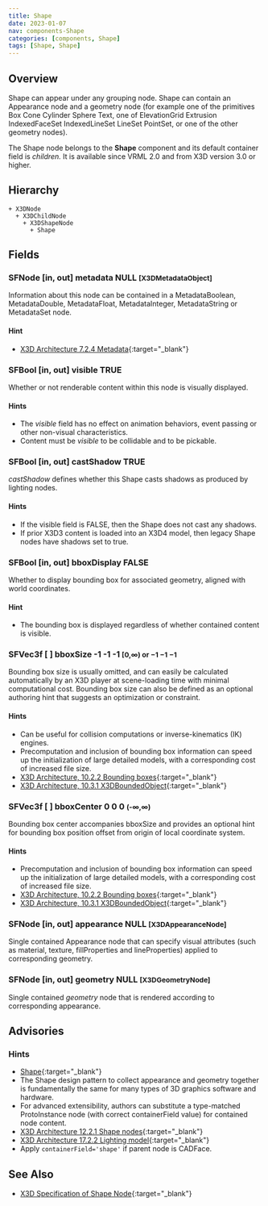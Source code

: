 ```yaml
---
title: Shape
date: 2023-01-07
nav: components-Shape
categories: [components, Shape]
tags: [Shape, Shape]
---
```

<style>
.post h3 {
  word-spacing: 0.2em;
}
</style>

## Overview

Shape can appear under any grouping node. Shape can contain an Appearance node and a geometry node (for example one of the primitives Box Cone Cylinder Sphere Text, one of ElevationGrid Extrusion IndexedFaceSet IndexedLineSet LineSet PointSet, or one of the other geometry nodes).

The Shape node belongs to the **Shape** component and its default container field is *children.* It is available since VRML 2.0 and from X3D version 3.0 or higher.

## Hierarchy

```
+ X3DNode
  + X3DChildNode
    + X3DShapeNode
      + Shape
```

## Fields

### SFNode [in, out] **metadata** NULL <small>[X3DMetadataObject]</small>

Information about this node can be contained in a MetadataBoolean, MetadataDouble, MetadataFloat, MetadataInteger, MetadataString or MetadataSet node.

#### Hint

- [X3D Architecture 7.2.4 Metadata](https://www.web3d.org/specifications/X3Dv4Draft/ISO-IEC19775-1v4-IS.proof//Part01/components/core.html#Metadata){:target="_blank"}

### SFBool [in, out] **visible** TRUE

Whether or not renderable content within this node is visually displayed.

#### Hints

- The *visible* field has no effect on animation behaviors, event passing or other non-visual characteristics.
- Content must be *visible* to be collidable and to be pickable.

### SFBool [in, out] **castShadow** TRUE

*castShadow* defines whether this Shape casts shadows as produced by lighting nodes.

#### Hints

- If the visible field is FALSE, then the Shape does not cast any shadows.
- If prior X3D3 content is loaded into an X3D4 model, then legacy Shape nodes have shadows set to true.

### SFBool [in, out] **bboxDisplay** FALSE

Whether to display bounding box for associated geometry, aligned with world coordinates.

#### Hint

- The bounding box is displayed regardless of whether contained content is visible.

### SFVec3f [ ] **bboxSize** -1 -1 -1 <small>[0,∞) or −1 −1 −1</small>

Bounding box size is usually omitted, and can easily be calculated automatically by an X3D player at scene-loading time with minimal computational cost. Bounding box size can also be defined as an optional authoring hint that suggests an optimization or constraint.

#### Hints

- Can be useful for collision computations or inverse-kinematics (IK) engines.
- Precomputation and inclusion of bounding box information can speed up the initialization of large detailed models, with a corresponding cost of increased file size.
- [X3D Architecture, 10.2.2 Bounding boxes](https://www.web3d.org/specifications/X3Dv4Draft/ISO-IEC19775-1v4-IS.proof//Part01/components/grouping.html#BoundingBoxes){:target="_blank"}
- [X3D Architecture, 10.3.1 X3DBoundedObject](https://www.web3d.org/specifications/X3Dv4Draft/ISO-IEC19775-1v4-IS.proof//Part01/components/grouping.html#X3DBoundedObject){:target="_blank"}

### SFVec3f [ ] **bboxCenter** 0 0 0 <small>(-∞,∞)</small>

Bounding box center accompanies bboxSize and provides an optional hint for bounding box position offset from origin of local coordinate system.

#### Hints

- Precomputation and inclusion of bounding box information can speed up the initialization of large detailed models, with a corresponding cost of increased file size.
- [X3D Architecture, 10.2.2 Bounding boxes](https://www.web3d.org/specifications/X3Dv4Draft/ISO-IEC19775-1v4-IS.proof//Part01/components/grouping.html#BoundingBoxes){:target="_blank"}
- [X3D Architecture, 10.3.1 X3DBoundedObject](https://www.web3d.org/specifications/X3Dv4Draft/ISO-IEC19775-1v4-IS.proof//Part01/components/grouping.html#X3DBoundedObject){:target="_blank"}

### SFNode [in, out] **appearance** NULL <small>[X3DAppearanceNode]</small>

Single contained Appearance node that can specify visual attributes (such as material, texture, fillProperties and lineProperties) applied to corresponding geometry.

### SFNode [in, out] **geometry** NULL <small>[X3DGeometryNode]</small>

Single contained *geometry* node that is rendered according to corresponding appearance.

## Advisories

### Hints

- [Shape](https://en.wikipedia.org/wiki/Shape){:target="_blank"}
- The Shape design pattern to collect appearance and geometry together is fundamentally the same for many types of 3D graphics software and hardware.
- For advanced extensibility, authors can substitute a type-matched ProtoInstance node (with correct containerField value) for contained node content.
- [X3D Architecture 12.2.1 Shape nodes](https://www.web3d.org/specifications/X3Dv4Draft/ISO-IEC19775-1v4-IS.proof//Part01/components/shape.html#Shapenodes){:target="_blank"}
- [X3D Architecture 17.2.2 Lighting model](https://www.web3d.org/specifications/X3Dv4Draft/ISO-IEC19775-1v4-IS.proof//Part01/components/lighting.html#Lightingmodel){:target="_blank"}
- Apply `containerField='shape'` if parent node is CADFace.

## See Also

- [X3D Specification of Shape Node](https://www.web3d.org/documents/specifications/19775-1/V4.0/Part01/components/shape.html#Shape){:target="_blank"}
